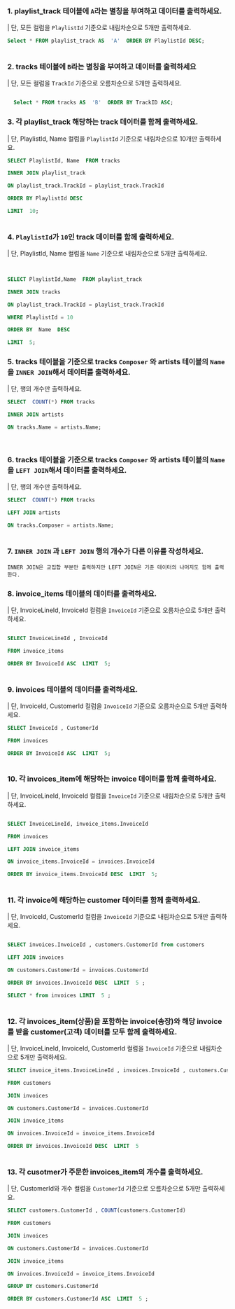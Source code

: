 ### 1. playlist_track 테이블에 `A`라는 별칭을 부여하고 데이터를 출력하세요.

| 단, 모든 컬럼을 `PlaylistId` 기준으로 내림차순으로 5개만 출력하세요.

```sql
Select * FROM playlist_track AS  'A'  ORDER BY PlaylistId DESC;
  

```

  

### 2. tracks 테이블에 `B`라는 별칭을 부여하고 데이터를 출력하세요

| 단, 모든 컬럼을 `TrackId` 기준으로 오름차순으로 5개만 출력하세요.

```sql

  Select * FROM tracks AS  'B'  ORDER BY TrackID ASC;

```

### 3. 각 playlist_track 해당하는 track 데이터를 함께 출력하세요.

| 단, PlaylistId, Name 컬럼을 `PlaylistId` 기준으로 내림차순으로 10개만 출력하세요.

```sql
SELECT PlaylistId, Name  FROM tracks

INNER JOIN playlist_track

ON playlist_track.TrackId = playlist_track.TrackId

ORDER BY PlaylistId DESC

LIMIT  10;
  

```

  

### 4. `PlaylistId`가 `10`인 track 데이터를 함께 출력하세요.

| 단, PlaylistId, Name 컬럼을 `Name` 기준으로 내림차순으로 5개만 출력하세요.

```sql
  

SELECT PlaylistId,Name  FROM playlist_track

INNER JOIN tracks

ON playlist_track.TrackId = playlist_track.TrackId

WHERE PlaylistId = 10

ORDER BY  Name  DESC

LIMIT  5;

```

  

### 5. tracks 테이블을 기준으로 tracks `Composer` 와 artists 테이블의 `Name`을 `INNER JOIN`해서 데이터를 출력하세요.

| 단, 행의 개수만 출력하세요.

```sql
SELECT  COUNT(*) FROM tracks

INNER JOIN artists

ON tracks.Name = artists.Name;
  
 
```

  

### 6. tracks 테이블을 기준으로 tracks `Composer` 와 artists 테이블의 `Name`을 `LEFT JOIN`해서 데이터를 출력하세요.

| 단, 행의 개수만 출력하세요.

```sql
SELECT  COUNT(*) FROM tracks

LEFT JOIN artists

ON tracks.Composer = artists.Name;
  

```

  

### 7. `INNER JOIN` 과 `LEFT JOIN` 행의 개수가 다른 이유를 작성하세요.

```plain
INNER JOIN은 교집합 부분만 출력하지만 LEFT JOIN은 기준 데이터의 나머지도 함께 출력한다.
```

  

### 8. invoice_items 테이블의 데이터를 출력하세요.

| 단, InvoiceLineId, InvoiceId 컬럼을 `InvoiceId` 기준으로 오름차순으로 5개만 출력하세요.

```sql

SELECT InvoiceLineId , InvoiceId

FROM invoice_items

ORDER BY InvoiceId ASC  LIMIT  5;
  
```

  

### 9. invoices 테이블의 데이터를 출력하세요.

| 단, InvoiceId, CustomerId 컬럼을 `InvoiceId` 기준으로 오름차순으로 5개만 출력하세요.

```sql
SELECT InvoiceId , CustomerId

FROM invoices

ORDER BY InvoiceId ASC  LIMIT  5;
  
```

  

### 10. 각 invoices_item에 해당하는 invoice 데이터를 함께 출력하세요.

| 단, InvoiceLineId, InvoiceId 컬럼을 `InvoiceId` 기준으로 내림차순으로 5개만 출력하세요.

```sql

SELECT InvoiceLineId, invoice_items.InvoiceId

FROM invoices

LEFT JOIN invoice_items

ON invoice_items.InvoiceId = invoices.InvoiceId

ORDER BY invoice_items.InvoiceId DESC  LIMIT  5;
  
```

  
  

### 11. 각 invoice에 해당하는 customer 데이터를 함께 출력하세요.

| 단, InvoiceId, CustomerId 컬럼을 `InvoiceId` 기준으로 내림차순으로 5개만 출력하세요.

```sql

SELECT invoices.InvoiceId , customers.CustomerId from customers

LEFT JOIN invoices

ON customers.CustomerId = invoices.CustomerId

ORDER BY invoices.InvoiceId DESC  LIMIT  5 ;

SELECT * from invoices LIMIT  5 ;
  

```

  

### 12. 각 invoices_item(상품)을 포함하는 invoice(송장)와 해당 invoice를 받을 customer(고객) 데이터를 모두 함께 출력하세요.

| 단, InvoiceLineId, InvoiceId, CustomerId 컬럼을 `InvoiceId` 기준으로 내림차순으로 5개만 출력하세요.

```sql
SELECT invoice_items.InvoiceLineId , invoices.InvoiceId , customers.CustomerId

FROM customers

JOIN invoices

ON customers.CustomerId = invoices.CustomerId

JOIN invoice_items

ON invoices.InvoiceId = invoice_items.InvoiceId

ORDER BY invoices.InvoiceId DESC  LIMIT  5
  

```

  

### 13. 각 cusotmer가 주문한 invoices_item의 개수를 출력하세요.

| 단, CustomerId와 개수 컬럼을 `CustomerId` 기준으로 오름차순으로 5개만 출력하세요.

```sql
SELECT customers.CustomerId , COUNT(customers.CustomerId)

FROM customers

JOIN invoices

ON customers.CustomerId = invoices.CustomerId

JOIN invoice_items

ON invoices.InvoiceId = invoice_items.InvoiceId

GROUP BY customers.CustomerId

ORDER BY customers.CustomerId ASC  LIMIT  5 ;
  

```